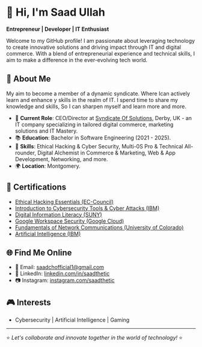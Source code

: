 # 👋 Hi, I'm Saad Ullah

**Entrepreneur | Developer | IT Enthusiast**

Welcome to my GitHub profile! I am passionate about leveraging technology to create innovative solutions and driving impact through IT and digital commerce. With a blend of entrepreneurial experience and technical skills, I aim to make a difference in the ever-evolving tech world.

## 🌟 About Me

My aim to become a member of a dynamic syndicate. Where Ican actively learn and enhance y skills in the realm of IT. I spend time to share my knowledge and skills, So I can sharpen myself and learn more and more.

- 🔭 **Current Role**: CEO/Director at [Syndicate Of Solutions](mailto:syndicateofsolutions@gmail.com), Derby, UK - an IT company specializing in tailored digital commerce, marketing solutions and IT Mastery.
- 📚 **Education**: Bachelor in Software Engineering (2021 - 2025).
- 🌱 **Skills**: Ethical Hacking & Cyber Security, Multi-0S Pro & Technical All-rounder, Digital Alchemist in Commerce & Marketing, Web & App Development, Networking, and more.
- 🌍 **Location**: Montgomery.

## 📜 Certifications

- [Ethical Hacking Essentials (EC-Council)](https://coursera.org/verify/HNM443HMLTTQ)
- [Introduction to Cybersecurity Tools & Cyber Attacks (IBM)](https://coursera.org/verify/88WCQZ64WNKM)
- [Digital Information Literacy (SUNY)](https://coursera.org/verify/5S3M9444CYZA)
- [Google Workspace Security (Google Cloud)](https://coursera.org/verify/UJVDGQ2ERFE2)
- [Fundamentals of Network Communications (University of Colorado)](https://coursera.org/verify/246EAHWCLR5V)
- [Artificial Intelligence (IBM)](https://coursera.org/verify/4UBCMJGWPRR3)
 

## 🌐 Find Me Online

- 📧 Email: [saadchofficial1@gmail.com](mailto:saadchofficial1@gmail.com)  
- 🔗 LinkedIn: [linkedin.com/in/saadthetic](https://linkedin.com/in/saadthetic)  
- 📷 Instagram: [instagram.com/saadthetic](https://instagram.com/saadthetic)  

## 🎮 Interests

- Cybersecurity | Artificial Intelligence | Gaming  

---

⭐️ *Let's collaborate and innovate together in the world of technology!* ⭐️
